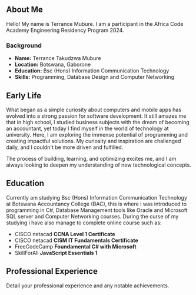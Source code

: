 ## About Me
Hello! My name is Terrance Mubure. I am a participant in the Africa Code Academy Engineering Residency Program 2024.

### Background
- **Name:** Terrance Takudzwa Mubure
- **Location:** Botswana, Gaborone
- **Education:** Bsc (Hons) Information Communication Technology
- **Skills:** Programming, Database Design and Computer Networking
  
## Early Life

What began as a simple curiosity about computers and mobile apps has evolved into a strong passion for software development. It still amazes me that in high school, I studied business subjects with the dream of becoming an accountant, yet today I find myself in the world of technology at university. Here, I am exploring the immense potential of programming and creating impactful solutions. My curiosity and inspiration are challenged daily, and I couldn't be more driven and fulfilled.

The process of building, learning, and optimizing excites me, and I am always looking to deepen my understanding of new technological concepts.

## Education

Currently am studying Bsc (Hons) Information Communication Technology at Botswana Accountancy College (BAC), this is where i was introduced to programming in C#, Database Management tools like Oracle and Microsoft SQL server and Computer Networking courses. During the curse of my studying i have also manage to complete online course such as:
- CISCO netacad **CCNA Level 1 Certificate**
- CISCO netacad **CISM IT Fundamentals Certificate**
- FreeCodeCamp **Foundamental C# with Microsoft**
- SkillForAll **JavaScript Essentials 1**
  
## Professional Experience

Detail your professional experience and any notable achievements.
